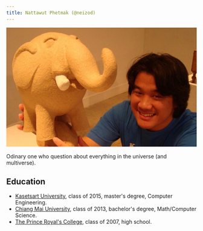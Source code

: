 ```yaml
---
title: Nattawut Phetmak (@neizod)
---
```


![](/images/neizod-large.jpg)

Odinary one who question about everything in the universe (and multiverse).


Education
---------

- [Kasetsart University][ku], class of 2015, master's degree, Computer Engineering.
- [Chiang Mai University][cmu], class of 2013, bachelor's degree, Math/Computer Science.
- [The Prince Royal's College][prc], class of 2007, high school.


[ku]: https://en.wikipedia.org/wiki/Kasetsart_University
[cmu]: //en.wikipedia.org/wiki/Chiang_Mai_University
[prc]: //en.wikipedia.org/wiki/Prince_Royal%27s_College
